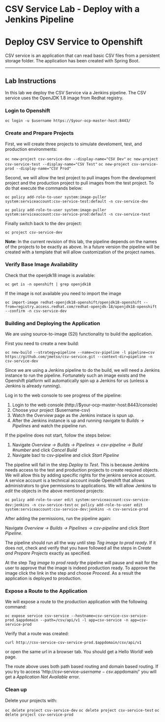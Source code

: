 # CSV Service Lab - Deploy with a Jenkins Pipeline

#  Deploy CSV Service to Openshift

CSV service is an application that can read basic CSV files from a persistent
storage folder. The application has been created with Spring Boot.

---

## Lab Instructions

In this lab we deploy the CSV Service via a Jenkins pipeline. The CSV service uses
the OpenJDK 1.8 image from Redhat registry.

### Login to Openshift

`oc login -u $username https://$your-ocp-master-host:8443/`

### Create and Prepare Projects

First, we will create three projects to simulate develoment, test, and production
environments:

`oc new-project csv-service-dev --display-name="CSV Dev"`
`oc new-project csv-service-test --display-name="CSV Test"`
`oc new-project csv-service-prod --display-name="CSV Prod"`

Second, we will allow the test project to pull images from the development project
and the production project to pull images from the test project. To do that execute
the commands below:

`oc policy add-role-to-user system:image-puller system:serviceaccount:csv-service-test:default -n csv-service-dev`

`oc policy add-role-to-user system:image-puller system:serviceaccount:csv-service-prod:default -n csv-service-test`


Finally switch back to the dev project:

`oc project csv-service-dev`

__Note:__ In the current revision of this lab, the pipeline depends on the names
of the projects to be exactly as above. In a future version the pipeline will be
created with a template that will allow customization of the project names.

### Verify Base Image Availability

Check that the openjdk18 image is available:

`oc get is -n openshift | grep openjdk18`

If the image is not available you need to import the image

`oc import-image redhat-openjdk18-openshift/openjdk18-openshift --from=registry.access.redhat.com/redhat-openjdk-18/openjdk18-openshift --confirm -n csv-service-dev`


### Building and Deploying the Application

We are using source-to-image (S2I) functionality to build the application.

First you need to create a new build:

`oc new-build --strategy=pipeline --name=csv-pipeline -l pipeline=csv https://github.com/jmetso/csv-service.git --context-dir=pipeline -n csv-service-dev`

Since we are using a Jenkins pipeline to do the build, we will need a Jenkins instance
to run the pipeline. Fortunately such an image exists and the Openshift platform
will automatically spin up a Jenkins for us (unless a Jenkins is already running).

Log in to the web console to see progress of the pipeline:
1. Login to the web console (http://$your-ocp-master-host:8443/console)
2. Choose your project ($username-csv)
3. Watch the _Overview_ page as the Jenkins instace is spun up.
4. After the Jenkins instance is up and running navigate to _Builds -> Pipelines_ and watch the pipeline run.

If the pipeline does not start, follow the steps below:
1. Navigate _Overview -> Builds -> Pipelines -> csv-pipeline -> Build #number_ and click _Cancel Build_
2. Navigate bacl to csv-pipeline and click _Start Pipeline_

The pipeline will fail in the step _Deploy to Test_. This is because Jenkins
needs access to the test and  production projects to create required objects.
We will allow this by adding specific rights for the jenkins service account. A
service account is a technical account inside Openshift that allows administrators
to give permissions to applications. We will allow Jenkins to _edit_ the objects in
the above mentioned projects:

`oc policy add-role-to-user edit system:serviceaccount:csv-service-dev:jenkins -n csv-service-test`
`oc policy add-role-to-user edit system:serviceaccount:csv-service-dev:jenkins -n csv-service-prod`

After adding the permissions, run the pipeline again:

Navigate _Overview -> Builds -> Pipelines -> csv-pipeline_ and click _Start Pipeline_.

The pipeline should run all the way until step _Tag image to prod ready_. If it
does not, check and verify that you have followed all the steps in *Create and Prepare Projects*
exactly as specified.

At the step _Tag image to prod ready_ the pipeline will pause and wait for the
user to approve that the image is indeed production ready. To approve the image
click the link in the step and choose _Proceed_. As a result the application is
deployed to production.

### Expose a Route to the Application

We will expose a route to the production application with the following command:

`oc expose service csv-service --hostname=csv-service-csv-service-prod.$appdomain --path=/csv/api/v1 -l app=csv-service -n app=csv-service-prod`

Verify that a route was created:

`curl http://csv-service-csv-service-prod.$appdomain/csv/api/v1`

or open the same url in a browser tab. You should get a Hello World! web page.

The route above uses both path based routing and domain based routing. If you try
to access 'http://csv-service-$username-csv.$appdomain/' you will get a _Application Not Available_ error.

### Clean up

Delete your projects with:

`oc delete project csv-service-dev`
`oc delete project csv-service-test`
`oc delete project csv-service-prod`
